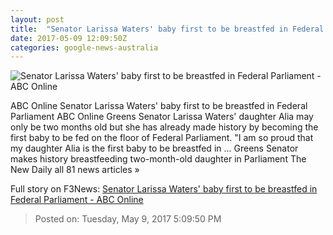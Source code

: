 ```yaml
---
layout: post
title:  "Senator Larissa Waters' baby first to be breastfed in Federal Parliament - ABC Online"
date: 2017-05-09 12:09:50Z
categories: google-news-australia
---
```


![Senator Larissa Waters' baby first to be breastfed in Federal Parliament - ABC Online](http://www.abc.net.au/news/image/8511782-1x1-700x700.jpg)

ABC Online Senator Larissa Waters' baby first to be breastfed in Federal Parliament ABC Online Greens Senator Larissa Waters' daughter Alia may only be two months old but she has already made history by becoming the first baby to be fed on the floor of Federal Parliament. "I am so proud that my daughter Alia is the first baby to be breastfed in ... Greens Senator makes history breastfeeding two-month-old daughter in Parliament The New Daily all 81 news articles »


Full story on F3News: [Senator Larissa Waters' baby first to be breastfed in Federal Parliament - ABC Online](http://www.f3nws.com/n/xADGcB)

> Posted on: Tuesday, May 9, 2017 5:09:50 PM
